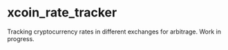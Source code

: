 # xcoin_rate_tracker

Tracking cryptocurrency rates in different exchanges for arbitrage.
Work in progress.